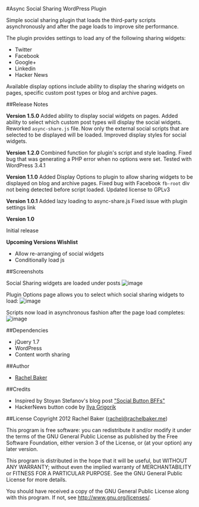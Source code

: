 #Async Social Sharing WordPress Plugin

Simple social sharing plugin that loads the third-party scripts asynchronously and after the page loads to improve site performance.

The plugin provides settings to load any of the following sharing widgets:

* Twitter
* Facebook
* Google+
* Linkedin
* Hacker News

Available display options include ability to display the sharing widgets on pages, specific custom post types or blog and archive pages.

##Release Notes

__Version 1.5.0__
Added ability to display social widgets on pages.
Added ability to select which custom post types will display the social widgets.
Reworked `async-share.js` file.  Now only the external social scripts that are selected to be displayed will be loaded.
Improved display styles for social widgets.

__Version 1.2.0__
Combined function for plugin's script and style loading.
Fixed bug that was generating a PHP error when no options were set.
Tested with WordPress 3.4.1

__Version 1.1.0__
Added Display Options to plugin to allow sharing widgets to be displayed on blog and archive pages.
Fixed bug with Facebook `fb-root` div not being detected before script loaded.
Updated license to GPLv3

__Version 1.0.1__
Added lazy loading to async-share.js
Fixed issue with plugin settings link

__Version 1.0__

Initial release

__Upcoming Versions Wishlist__

*   Allow re-arranging of social widgets
*   Conditionally load js


##Screenshots

Social Sharing widgets are loaded under posts
![image](https://img.skitch.com/20120425-x5bnprr39qq39jf8mq9ems9ckf.png)

Plugin Options page allows you to select which social sharing widgets to load:
![image](https://img.skitch.com/20120502-apim6gwetaurc2c37a7aqdr2u.png)

Scripts now load in asynchronous fashion after the page load completes:
![image](https://img.skitch.com/20120501-ka4dr14y773262a6nfywxwwty6.png)

##Dependencies

*	jQuery 1.7
*	WordPress
*	Content worth sharing

##Author

- [Rachel Baker](http://rachelbaker.me)

##Credits
 * Inspired by Stoyan Stefanov's blog post ["Social Button BFFs"](http://www.phpied.com/social-button-bffs/)
 * HackerNews button code by [Ilya Grigorik](https://github.com/igrigorik/hackernews-button)

##License
Copyright 2012 Rachel Baker (rachel@rachelbaker.me)

This program is free software: you can redistribute it and/or modify it under the terms of the GNU General Public License as published by the Free Software Foundation, either version 3 of the License, or (at your option) any later version.

This program is distributed in the hope that it will be useful, but WITHOUT ANY WARRANTY; without even the implied warranty of MERCHANTABILITY or FITNESS FOR A PARTICULAR PURPOSE.  See the GNU General Public License for more details.

You should have received a copy of the GNU General Public License along with this program.  If not, see <http://www.gnu.org/licenses/>.

